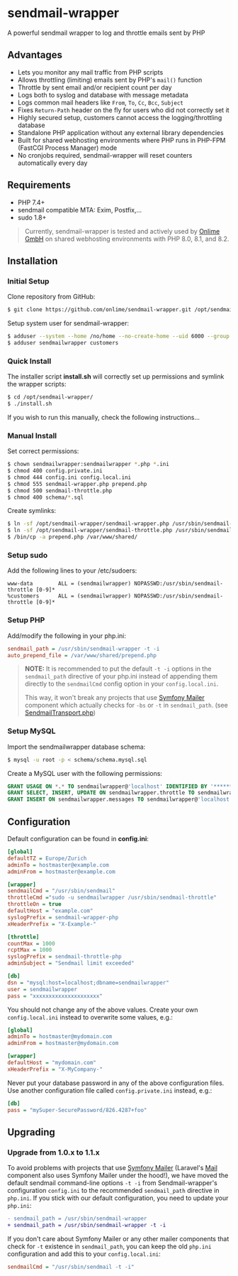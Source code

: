 # sendmail-wrapper

A powerful sendmail wrapper to log and throttle emails sent by PHP

## Advantages

- Lets you monitor any mail traffic from PHP scripts
- Allows throttling (limiting) emails sent by PHP's `mail()` function
- Throttle by sent email and/or recipient count per day
- Logs both to syslog and database with message metadata
- Logs common mail headers like `From`, `To`, `Cc`, `Bcc`, `Subject`
- Fixes `Return-Path` header on the fly for users who did not correctly set it
- Highly secured setup, customers cannot access the logging/throttling database
- Standalone PHP application without any external library dependencies
- Built for shared webhosting environments where PHP runs in PHP-FPM (FastCGI Process Manager) mode
- No cronjobs required, sendmail-wrapper will reset counters automatically every day

## Requirements

- PHP 7.4+
- sendmail compatible MTA: Exim, Postfix,...
- sudo 1.8+

> Currently, sendmail-wrapper is tested and actively used by [Onlime GmbH](https://www.onlime.ch/) on shared webhosting environments with PHP 8.0, 8.1, and 8.2.

## Installation

### Initial Setup

Clone repository from GitHub:

```bash
$ git clone https://github.com/onlime/sendmail-wrapper.git /opt/sendmail-wrapper
```

Setup system user for sendmail-wrapper:

```bash
$ adduser --system --home /no/home --no-create-home --uid 6000 --group --disabled-password --disabled-login sendmailwrapper
$ adduser sendmailwrapper customers
```

### Quick Install

The installer script **install.sh** will correctly set up permissions and symlink the wrapper scripts:

```bash
$ cd /opt/sendmail-wrapper/
$ ./install.sh
```

If you wish to run this manually, check the following instructions...

### Manual Install

Set correct permissions:

```bash
$ chown sendmailwrapper:sendmailwrapper *.php *.ini
$ chmod 400 config.private.ini
$ chmod 444 config.ini config.local.ini
$ chmod 555 sendmail-wrapper.php prepend.php
$ chmod 500 sendmail-throttle.php
$ chmod 400 schema/*.sql
```

Create symlinks:

```bash
$ ln -sf /opt/sendmail-wrapper/sendmail-wrapper.php /usr/sbin/sendmail-wrapper
$ ln -sf /opt/sendmail-wrapper/sendmail-throttle.php /usr/sbin/sendmail-throttle
$ /bin/cp -a prepend.php /var/www/shared/
```

### Setup sudo

Add the following lines to your /etc/sudoers:

```
www-data        ALL = (sendmailwrapper) NOPASSWD:/usr/sbin/sendmail-throttle [0-9]*
%customers      ALL = (sendmailwrapper) NOPASSWD:/usr/sbin/sendmail-throttle [0-9]*
```

### Setup PHP

Add/modify the following in your php.ini:

```ini
sendmail_path = /usr/sbin/sendmail-wrapper -t -i
auto_prepend_file = /var/www/shared/prepend.php
```

> **NOTE:**
> It is recommended to put the default `-t -i` options in the `sendmail_path` directive of your php.ini instead of appending them directly to the `sendmailCmd` config option in your `config.local.ini`.
>
> This way, it won't break any projects that use [Symfony Mailer](https://github.com/symfony/mailer/) component which actually checks for `-bs` or `-t` in `sendmail_path`. (see [SendmailTransport.php](https://github.com/symfony/mailer/blob/6.2/Transport/SendmailTransport.php#L57-L59))

### Setup MySQL

Import the sendmailwrapper database schema:

```bash
$ mysql -u root -p < schema/schema.mysql.sql
```

Create a MySQL user with the following permissions:

```sql
GRANT USAGE ON *.* TO sendmailwrapper@'localhost' IDENTIFIED BY '********';
GRANT SELECT, INSERT, UPDATE ON sendmailwrapper.throttle TO sendmailwrapper@'localhost';
GRANT INSERT ON sendmailwrapper.messages TO sendmailwrapper@'localhost';
```

## Configuration

Default configuration can be found in **config.ini**:

```ini
[global]
defaultTZ = Europe/Zurich
adminTo = hostmaster@example.com
adminFrom = hostmaster@example.com

[wrapper]
sendmailCmd = "/usr/sbin/sendmail"
throttleCmd ="sudo -u sendmailwrapper /usr/sbin/sendmail-throttle"
throttleOn = true
defaultHost = "example.com"
syslogPrefix = sendmail-wrapper-php
xHeaderPrefix = "X-Example-"

[throttle]
countMax = 1000
rcptMax = 1000
syslogPrefix = sendmail-throttle-php
adminSubject = "Sendmail limit exceeded"

[db]
dsn = "mysql:host=localhost;dbname=sendmailwrapper"
user = sendmailwrapper
pass = "xxxxxxxxxxxxxxxxxxxxx"
```

You should not change any of the above values. Create your own `config.local.ini` instead to overwrite some values, e.g.:

```ini
[global]
adminTo = hostmaster@mydomain.com
adminFrom = hostmaster@mydomain.com

[wrapper]
defaultHost = "mydomain.com"
xHeaderPrefix = "X-MyCompany-"
```

Never put your database password in any of the above configuration files. Use another configuration file called `config.private.ini` instead, e.g.:

```ini
[db]
pass = "mySuper-SecurePassword/826.4287+foo"
```

## Upgrading

### Upgrade from 1.0.x to 1.1.x

To avoid problems with projects that use [Symfony Mailer](https://github.com/symfony/mailer/) (Laravel's [Mail](https://laravel.com/docs/10.x/mail) component also uses Symfony Mailer under the hood!), we have moved the default sendmail command-line options `-t -i` from Sendmail-wrapper's configuration `config.ini` to the recommended `sendmail_path` directive in `php.ini`.
If you stick with our default configuration, you need to update your `php.ini`:

```diff
- sendmail_path = /usr/sbin/sendmail-wrapper
+ sendmail_path = /usr/sbin/sendmail-wrapper -t -i
```

If you don't care about Symfony Mailer or any other mailer components that check for `-t` existence in `sendmail_path`, you can keep the old `php.ini` configuration and add this to your `config.local.ini`:

```ini
sendmailCmd = "/usr/sbin/sendmail -t -i"
```

